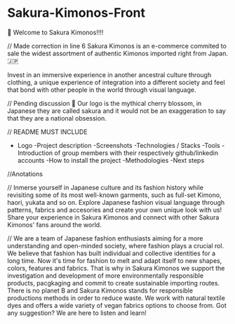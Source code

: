 # Sakura-Kimonos-Front

:kimono: Welcome to Sakura Kimonos!!!!

// Made correction in line 6
Sakura Kimonos is an e-commerce commited to sale the widest assortment of authentic Kimonos imported right from Japan. :jp:

Invest in an immersive experience in another ancestral culture through clothing, a unique experience of integration into a different society and feel that bond with other people in the world through visual language.

// Pending discussion
 :cherry_blossom: Our logo is the mythical cherry blossom, in Japanese they are called sakura and it would not be an exaggeration to say that they are a national obsession.

// README MUST INCLUDE 

- Logo 
-Project description 
-Screenshots
-Technologies / Stacks
-Tools 
-Introduction of group members with their respectively github/linkedin accounts
-How to install the project
-Methodologies 
-Next steps 



//Anotations 

// Inmerse yourself in Japanese culture and its fashion history while revisiting some of its most well-known garments, such as full-set Kimono, haori, yukata and so on. Explore Japanese fashion visual language through patterns, fabrics and accesories and create your own unique look with us! Share your experience in Sakura Kimonos and connect with other Sakura Kimonos' fans around the world. 

// We are a team of Japanese fashion enthusiasts aiming for a more understanding and open-minded society, where fashion plays a crucial rol. We believe that fashion has built individual and collective identities for a long time. Now it's time for fashion to melt and adapt itself to new shapes, colors, features and fabrics. That is why in Sakura Kimonos we support the investigation and development of more environmentally responsible products, pacgkaging and commit to create sustainable importing routes. There is no planet B and Sakura Kimonos stands for responsible productions methods in order to reduce waste. We work with natural textile dyes and offers a wide variety of vegan fabrics options to choose from. Got any suggestion? We are here to listen and learn!  
